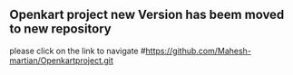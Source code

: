 ## Openkart project new Version has beem moved to new repository 
please click on the link to navigate 
#https://github.com/Mahesh-martian/Openkartproject.git
